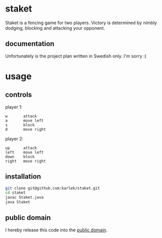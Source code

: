 staket
======

Staket is a fencing game for two players. Victory is determined by nimbly
dodging, blocking and attacking your opponent. 

documentation
-------------

Unfortunately is the project plan written in Swedish only. I'm sorry :(

usage
=====

controls
--------

player 1:

	w		attack
	a		move left
	s		block
	d		move right

player 2:

	up		attack
	left	move left
	down	block
	right	move right

installation
------------

```bash
git clone git@github.com:karlek/staket.git
cd staket
javac Staket.java
java Staket
```

public domain
-------------

I hereby release this code into the [public domain](https://creativecommons.org/publicdomain/zero/1.0/).
